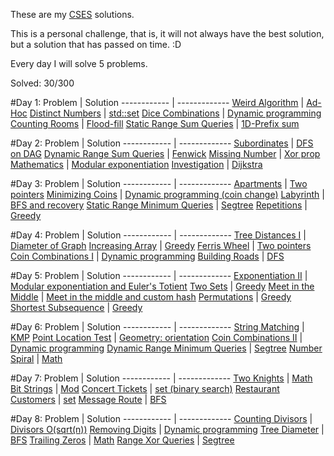 These are my [CSES](https://cses.fi/problemset/) solutions.

This is a personal challenge, that is, it will not always have the best solution, but a solution that has passed on time. :D

Every day I will solve 5 problems.

Solved: 30/300

#Day 1: 
 Problem | Solution
------------ | -------------
[Weird Algorithm](https://cses.fi/problemset/task/1068) | [Ad-Hoc](https://github.com/rangelp/CSES/blob/main/Introductory%20Problems/WeirdAlgorithm.cpp)
[Distinct Numbers](https://cses.fi/problemset/task/1621) | [std::set](https://github.com/rangelp/CSES/blob/main/Sorting%20and%20Searching/DistinctNumbers.cpp)
[Dice Combinations](https://cses.fi/problemset/task/1633) | [Dynamic programming](https://github.com/rangelp/CSES/blob/main/Dynamic%20Programming/DiceCombinations.cpp)
[Counting Rooms](https://cses.fi/problemset/task/1192) | [Flood-fill](https://github.com/rangelp/CSES/blob/main/Graph%20Algorithm/CountingRooms.cpp)
[Static Range Sum Queries](https://cses.fi/problemset/task/1646) | [1D-Prefix sum](https://github.com/rangelp/CSES/blob/main/Range%20Queries/StaticRangeSumQueries.cpp)

#Day 2: 
 Problem | Solution
------------ | -------------
[Subordinates](https://cses.fi/problemset/task/1674) | [DFS on DAG](https://github.com/rangelp/CSES/blob/main/Tree%20Algorithms/Subordinates.cpp)
[Dynamic Range Sum Queries](https://cses.fi/problemset/task/1648) | [Fenwick](https://github.com/rangelp/CSES/blob/main/Range%20Queries/DynamicRangeSumQueries.cpp)
[Missing Number](https://cses.fi/problemset/task/1083) | [Xor prop](https://github.com/rangelp/CSES/blob/main/Introductory%20Problems/MissingNumber.cpp)
[Mathematics](https://cses.fi/problemset/task/1095) | [Modular exponentiation](https://github.com/rangelp/CSES/blob/main/Mathematics/Exponentiation.cpp)
[Investigation](https://cses.fi/problemset/task/1202) | [Dijkstra](https://github.com/rangelp/CSES/blob/main/Graph%20Algorithm/Investigation.cpp)


#Day 3: 
 Problem | Solution
------------ | -------------
[Apartments](https://cses.fi/problemset/task/1084) | [Two pointers](https://github.com/rangelp/CSES/blob/main/Sorting%20and%20Searching/Apartments.cpp)
[Minimizing Coins](https://cses.fi/problemset/task/1634) | [Dynamic programming (coin change)](https://github.com/rangelp/CSES/blob/main/Dynamic%20Programming/MinimizingCoins.cpp)
[Labyrinth](https://cses.fi/problemset/task/1193/) | [BFS and recovery](https://github.com/rangelp/CSES/blob/main/Introductory%20Problems/MissingNumber.cpp)
[Static Range Minimum Queries](https://cses.fi/problemset/task/1647) | [Segtree](https://github.com/rangelp/CSES/blob/main/Range%20Queries/StaticRangeMinimumQueries.cpp)
[Repetitions](https://cses.fi/problemset/task/1069) | [Greedy](https://github.com/rangelp/CSES/blob/main/Introductory%20Problems/Repetitions.cpp)


#Day 4: 
 Problem | Solution
------------ | -------------
[Tree Distances I](https://cses.fi/problemset/task/1132) | [Diameter of Graph](https://github.com/rangelp/CSES/blob/main/Tree%20Algorithms/TreeDistancesI.cpp)
[Increasing Array](https://cses.fi/problemset/task/1094/) | [Greedy](https://github.com/rangelp/CSES/blob/main/Introductory%20Problems/IncreasingArray.cpp)
[Ferris Wheel](https://cses.fi/problemset/task/1090/) | [Two pointers](https://github.com/rangelp/CSES/blob/main/Sorting%20and%20Searching/FerrisWheel.cpp)
[Coin Combinations I](https://cses.fi/problemset/task/1635/) | [Dynamic programming](https://github.com/rangelp/CSES/blob/main/Dynamic%20Programming/CoinCombinationsI.cpp)
[Building Roads](https://cses.fi/problemset/task/1666/) | [DFS](https://github.com/rangelp/CSES/blob/main/Graph%20Algorithm/BuildingRoads.cpp)

#Day 5: 
 Problem | Solution
------------ | -------------
[Exponentiation II](https://cses.fi/problemset/task/1712) | [Modular exponentiation and Euler's Totient](https://github.com/rangelp/CSES/blob/main/Mathematics/ExponentiationII.cpp)
[Two Sets](https://cses.fi/problemset/task/1092/) | [Greedy](https://github.com/rangelp/CSES/blob/main/Introductory%20Problems/TwoSets.cpp)
[Meet in the Middle](https://cses.fi/problemset/task/1628/) | [Meet in the middle and custom hash](https://github.com/rangelp/CSES/blob/main/Advanced%20Techniques/MeetInTheMiddle.cpp)
[Permutations](https://cses.fi/problemset/task/1070/) | [Greedy](https://github.com/rangelp/CSES/blob/main/Introductory%20Problems/Permutations.cpp)
[Shortest Subsequence](https://cses.fi/problemset/task/1087/) | [Greedy](https://github.com/rangelp/CSES/blob/main/Additional%20Problems/ShortestSubsequence.cpp)

#Day 6: 
 Problem | Solution
------------ | -------------
[String Matching](https://cses.fi/problemset/task/1753) | [KMP](https://github.com/rangelp/CSES/blob/main/String%20Algorithms/StringMatching.cpp)
[Point Location Test](https://cses.fi/problemset/task/2189/) | [Geometry: orientation](https://github.com/rangelp/CSES/blob/main/Geometry/PointLocationTest.cpp)
[Coin Combinations II](https://cses.fi/problemset/task/1636/) | [Dynamic programming](https://github.com/rangelp/CSES/blob/main/Dynamic%20Programming/CoinCombinationsII.cpp)
[Dynamic Range Minimum Queries](https://cses.fi/problemset/task/1649/) | [Segtree](https://github.com/rangelp/CSES/blob/main/Range%20Queries/DynamicRangeMinimumQueries.cpp)
[Number Spiral](https://cses.fi/problemset/task/1071/) | [Math](https://github.com/rangelp/CSES/blob/main/Introductory%20Problems/NumberSpiral.cpp)

#Day 7: 
 Problem | Solution
------------ | -------------
[Two Knights](https://cses.fi/problemset/task/1072) | [Math](https://github.com/rangelp/CSES/blob/main/Introductory%20Problems/TwoKnights.cpp)
[Bit Strings](https://cses.fi/problemset/task/1617) | [Mod](https://github.com/rangelp/CSES/blob/main/Introductory%20Problems/BitStrings.cpp)
[Concert Tickets](https://cses.fi/problemset/task/1091) | [set (binary search)](https://github.com/rangelp/CSES/blob/main/Sorting%20and%20Searching/ConcertTickets.cpp)
[Restaurant Customers](https://cses.fi/problemset/task/1619/) | [set](https://github.com/rangelp/CSES/blob/main/Sorting%20and%20Searching/RestaurantCustomers.cpp)
[Message Route](https://cses.fi/problemset/task/1667/) | [BFS](https://github.com/rangelp/CSES/blob/main/Graph%20Algorithm/MessageRoute.cpp)

#Day 8: 
 Problem | Solution
------------ | -------------
[Counting Divisors](https://cses.fi/problemset/task/1713/) | [Divisors O(sqrt(n))](https://github.com/rangelp/CSES/blob/main/Introductory%20Problems/TwoKnights.cpp)
[Removing Digits](https://cses.fi/problemset/task/1637/) | [Dynamic programming](https://github.com/rangelp/CSES/blob/main/Dynamic%20Programming/RemovingDigits.cpp)
[Tree Diameter](https://cses.fi/problemset/task/1131/) | [BFS](https://github.com/rangelp/CSES/blob/main/Tree%20Algorithms/TreeDiameter.cpp)
[Trailing Zeros](https://cses.fi/problemset/task/1618/) | [Math](https://github.com/rangelp/CSES/blob/main/Introductory%20Problems/TrailingZeros.cpp)
[Range Xor Queries](https://cses.fi/problemset/task/1650/) | [Segtree](https://github.com/rangelp/CSES/blob/main/Range%20Queries/RangeXorQueries.cpp)
